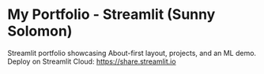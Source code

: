 # My Portfolio - Streamlit (Sunny Solomon)

Streamlit portfolio showcasing About-first layout, projects, and an ML demo. Deploy on Streamlit Cloud: https://share.streamlit.io
